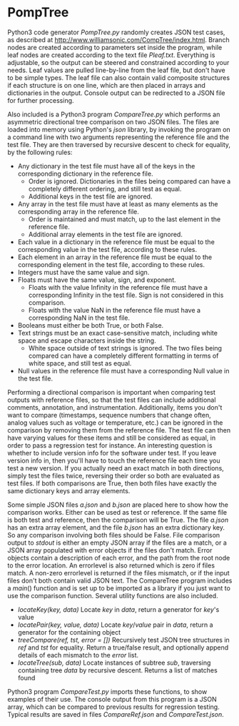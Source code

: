 # PompTree
Python3 code generator _PompTree.py_ randomly creates JSON test cases, as described at http://www.williamsonic.com/CompTree/index.html. Branch nodes are created according to parameters set inside the program, while leaf nodes are created according to the text file _Pleaf.txt_. Everything is adjustable, so the output can be steered and constrained according to your needs. Leaf values are pulled line-by-line from the leaf file, but don't have to be simple types. The leaf file can also contain valid composite structures if each structure is on one line, which are then placed in arrays and dictionaries in the output. Console output can be redirected to a JSON file for further processing.

Also included is a Python3 program _CompareTree.py_ which performs an asymmetric directional tree comparison on two JSON files. The files are loaded into memory using Python's _json_ library, by invoking the program on a command line with two arguments representing the reference file and the test file. They are then traversed by recursive descent to check for equality, by the following rules:

* Any dictionary in the test file must have all of the keys in the corresponding dictionary in the reference file.
    * Order is ignored. Dictionaries in the files being compared can have a completely different ordering, and still test as equal.
    * Additional keys in the test file are ignored.
* Any array in the test file must have at least as many elements as the corresponding array in the reference file.
    * Order is maintained and must match, up to the last element in the reference file.
    * Additional array elements in the test file are ignored.
* Each value in a dictionary in the reference file must be equal to the corresponding value in the test file, according to these rules.
* Each element in an array in the reference file must be equal to the corresponding element in the test file, according to these rules.
* Integers must have the same value and sign.
* Floats must have the same value, sign, and exponent.
    * Floats with the value Infinity in the reference file must have a corresponding Infinity in the test file. Sign is not considered in this comparison.
    * Floats with the value NaN in the reference file must have a corresponding NaN in the test file.
* Booleans must either be both True, or both False.
* Text strings must be an exact case-sensitive match, including white space and escape characters inside the string.
    * White space outside of text strings is ignored. The two files being compared can have a completely different formatting in terms of white space, and still test as equal.
* Null values in the reference file must have a corresponding Null value in the test file.

Performing a directional comparison is important when comparing test outputs with reference files, so that the test files can include additional comments, annotation, and instrumentation. Additionally, items you don't want to compare (timestamps, sequence numbers that change often, analog values such as voltage or temperature, etc.) can be ignored in the comparison by removing them from the reference file. The test file can then have varying values for these items and still be considered as equal, in order to pass a regression test for instance. An interesting question is whether to include version info for the software under test. If you leave version info in, then you'll have to touch the reference file each time you test a new version. If you actually need an exact match in both directions, simply test the files twice, reversing their order so both are evaluated as test files. If both comparisons are True, then both files have exactly the same dictionary keys and array elements.

Some simple JSON files _a.json_ and _b.json_ are placed here to show how the comparison works. Either can be used as test or reference. If the same file is both test and reference, then the comparison will be True. The file _a.json_ has an extra array element, and the file _b.json_ has an extra dictionary key. So any comparison involving both files should be False. File comparison output to _stdout_ is either an empty JSON array if the files are a match, or a JSON array populated with error objects if the files don't match. Error objects contain a description of each error, and the path from the root node to the error location. An errorlevel is also returned which is zero if files match. A non-zero errorlevel is returned if the files mismatch, or if the input files don't both contain valid JSON text. The CompareTree program includes a _main_() function and is set up to be imported as a library if you just want to use the comparison function. Several utility functions are also included.

* _locateKey(key, data)_ Locate _key_ in _data_, return a generator for _key_'s value
* _locatePair(key, value, data)_ Locate _key_/_value_ pair in _data_, return a generator for the containing object
* _treeCompare(ref, tst, error = [])_ Recursively test JSON tree structures in _ref_ and _tst_ for equality. Return a true/false result, and optionally append details of each mismatch to the _error_ list.
* _locateTree(sub, data)_ Locate instances of subtree _sub_, traversing containing tree _data_ by recursive descent. Returns a list of matches found

Python3 program _CompareTest.py_ imports these functions, to show examples of their use. The console output from this program is a JSON array, which can be compared to previous results for regression testing. Typical results are saved in files _CompareRef.json_ and _CompareTest.json_.